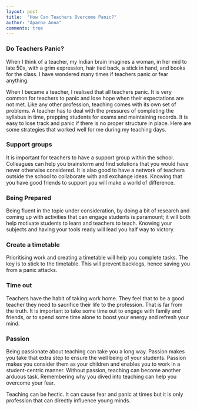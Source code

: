 ```yaml
---
layout: post
title:  "How Can Teachers Overcome Panic?"
author: "Aparna Anna"
comments: true
---
```

### Do Teachers Panic?

When I think of a teacher, my Indian brain imagines a woman, in her mid to late 50s, with a grim expression, hair tied back, a stick in hand, and books for the class. I have wondered many times if teachers panic or fear anything.

When I became a teacher, I realised that all teachers panic. It is very common for teachers to panic and lose hope when their expectations are not met. Like any other profession, teaching comes with its own set of problems. A teacher has to deal with the pressures of completing the syllabus in time, prepping students for exams and maintaining records. It is easy to lose track and panic if there is no proper structure in place. Here are some strategies that worked well for me during my teaching days. 

### Support groups
It is important for teachers to have a support group within the school. Colleagues can help you brainstorm and find solutions that you would have never otherwise considered. It is also good to have a network of teachers outside the school to collaborate with and exchange ideas. Knowing that you have good friends to support you will make a world of difference. 

### Being Prepared
Being fluent in the topic under consideration, by doing a bit of research and coming up with activities that can engage students is paramount; it will both help motivate students to learn and teachers to teach. Knowing your subjects and having your tools ready will lead you half way to victory. 

### Create a timetable
Prioritising work and creating a timetable will help you complete tasks. The key is to stick to the timetable. This will prevent backlogs, hence saving you from a panic attacks. 

### Time out
Teachers have the habit of taking work home. They feel that to be a good teacher they need to sacrifice their life to the profession. That is far from the truth. It is important to take some time out to engage with family and friends, or to spend some time alone to boost your energy and refresh your mind. 

### Passion
Being passionate about teaching can take you a long way. Passion makes you take that extra step to ensure the well being of your students. Passion makes you consider them as your children and enables you to work in a student-centric manner. Without passion, teaching can become another arduous task. Remembering why you dived into teaching can help you overcome your fear. 

Teaching can be hectic. It can cause fear and panic at times but it is only profession that can directly influence young minds. 
